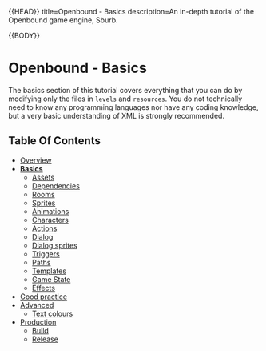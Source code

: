 {{HEAD}}
title=Openbound - Basics
description=An in-depth tutorial of the Openbound game engine, Sburb.

{{BODY}}

# Openbound - Basics

The basics section of this tutorial covers everything that you can do by modifying only the files in `levels` and `resources`. You do not technically need to know any programming languages nor have any coding knowledge, but a very basic understanding of XML is strongly recommended.

## Table Of Contents

-   [Overview](./openbound-overview)
-   [**Basics**](./openbound-basics)
    -   [Assets](./openbound-assets)
    -   [Dependencies](./openbound-dependencies)
    -   [Rooms](./openbound-rooms)
    -   [Sprites](./openbound-sprites)
    -   [Animations](./openbound-animations)
    -   [Characters](./openbound-characters)
    -   [Actions](./openbound-actions)
    -   [Dialog](./openbound-dialog)
    -   [Dialog sprites](./openbound-dialog-sprites)
    -   [Triggers](./openbound-triggers)
    -   [Paths](./openbound-paths)
    -   [Templates](./openbound-templates)
    -   [Game State](./openbound-gamestate)
    -   [Effects](./openbound-effects)
-   [Good practice](./openbound-good-practice)
-   [Advanced](./openbound-advanced)
    -   [Text colours](./openbound-text-colours)
-   [Production](./openbound-production)
    -   [Build](./openbound-build)
    -   [Release](openbound-release)
